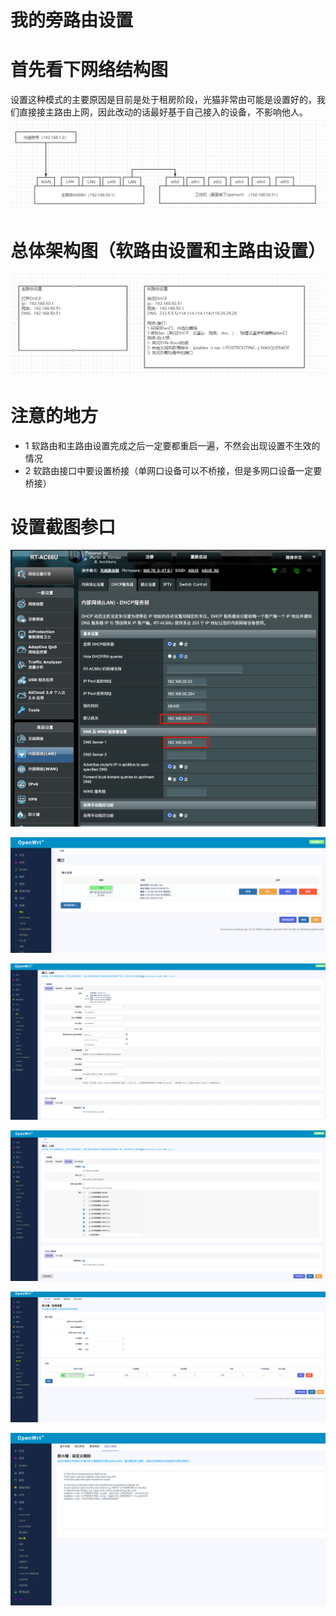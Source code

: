 # 我的旁路由设置
# 首先看下网络结构图
设置这种模式的主要原因是目前是处于租房阶段，光猫非常由可能是设置好的，我们直接接主路由上网，因此改动的话最好基于自己接入的设备，不影响他人。
![](_v_images/1621478230_15308.png)






# 总体架构图（软路由设置和主路由设置）

![](_v_images/1621479582_31375.png)

# 注意的地方

- 1 软路由和主路由设置完成之后一定要都重启一遍，不然会出现设置不生效的情况
- 2 软路由接口中要设置桥接（单网口设备可以不桥接，但是多网口设备一定要桥接）


# 设置截图参口



![](_v_images/20210520084504220_1472097801.png)


![](_v_images/20210520084616735_388644320.png)

![](_v_images/20210520084643511_1447315713.png)

![](_v_images/20210520084714722_487918822.png)

![](_v_images/20210520084750761_1359077108.png)


![](_v_images/20210520084817051_1372884664.png)
